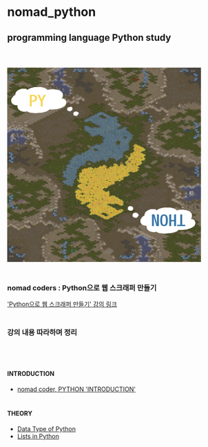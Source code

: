# nomad_python
## programming language Python study
　  
　  
![enrollment_course](https://github.com/nimkoes/nomad_python/blob/main/assets/python_custom_logo.png?raw=true "enrollment_course")
　  
　  
  ### nomad coders : Python으로 웹 스크래퍼 만들기  
['Python으로 웹 스크래퍼 만들기' 강의 링크][link_course]
　  
　  
  ### **강의 내용 따라하며 정리**
　  
　  
#### INTRODUCTION
 - [nomad coder, PYTHON 'INTRODUCTION'][link_blog_001]  
　  
#### THEORY
 - [Data Type of Python][link_blog_002]
 - [Lists in Python][link_blog_003]



[link_course]:https://nomadcoders.co/python-for-beginners/lobby

[link_blog_001]:https://xxxelppa.tistory.com/306

[link_blog_002]:https://xxxelppa.tistory.com/307
[link_blog_003]:https://xxxelppa.tistory.com/308

